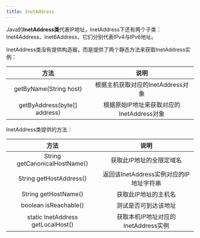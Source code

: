 ```yaml
---
title: InetAddress
---
```


Java的**InetAddress类**代表IP地址，InetAddress下还有两个子类：Inet4Address、Inet6Address，它们分别代表IPv4与IPv6地址。

InetAddress类没有提供构造器，而是提供了两个静态方法来获取InetAddress实例：

|             方法              |                   说明                    |
| :---------------------------: | :---------------------------------------: |
|    getByName(String  host)    |     根据主机获取对应的InetAddress对象     |
| getByAddress(byte[]  address) | 根据原始IP地址来获取对应的InetAddress对象 |

InetAddress类提供的方法：

|                方法                |                  说明                   |
| :--------------------------------: | :-------------------------------------: |
|   String  getCanonicalHostName()   |        获取此IP地址的全限定域名         |
|      String  getHostAddress()      | 返回该InetAddress实例对应的IP地址字符串 |
|       String  getHostName()        |          获取此IP地址的主机名           |
|       boolean  isReachable()       |          测试是否可到达该地址           |
| static  InetAddress getLocalHost() |   获取本机IP地址对应的InetAddress实例   |

